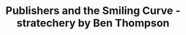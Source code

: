 ---
categories: all_articles
provider_display: "stratechery.com"
provider_name: "stratechery.com"
favicon_url: http://2yj23r14cytosbxol4cavq337g.wpengine.netdna-cdn.com/wp-content/themes/stratechery/images/IE/favicon.ico
title: "Publishers and the Smiling Curve - stratechery by Ben Thompson"
published: 2014-11-07
source: http://stratechery.com/2014/publishers-smiling-curve/
thumbnail: http://stratechery.com/wp-content/uploads/2014/10/Screenshot-2014-10-29-at-2-600x465.png
---